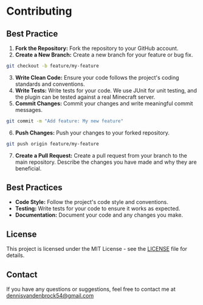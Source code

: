 # Contributing
## Best Practice
1. **Fork the Repository:** Fork the repository to your GitHub account.
2. **Create a New Branch:** Create a new branch for your feature or bug fix.
```bash
git checkout -b feature/my-feature
```
3. **Write Clean Code:** Ensure your code follows the project's coding standards and conventions.
4. **Write Tests:** Write tests for your code. We use JUnit for unit testing, and the plugin can be tested against a real Minecraft server.
5. **Commit Changes:** Commit your changes and write meaningful commit messages.
```bash
git commit -m "Add feature: My new feature"
```
6. **Push Changes:** Push your changes to your forked repository.
```bash
git push origin feature/my-feature
```
7. **Create a Pull Request:** Create a pull request from your branch to the main repository. Describe the changes you have made and why they are beneficial.

## Best Practices
- **Code Style:** Follow the project's code style and conventions.
- **Testing:** Write tests for your code to ensure it works as expected.
- **Documentation:** Document your code and any changes you make.

## License
This project is licensed under the MIT License - see the [LICENSE](https://opensource.org/license/mit) file for details.

## Contact
If you have any questions or suggestions, feel free to contact me at [dennisvandenbrock54@gmail.com](mailto:dennisvandenbrock54@gmail.com)